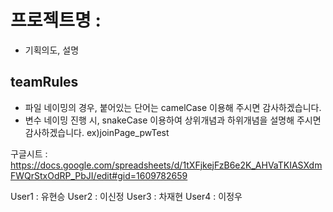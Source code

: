 # 프로젝트명 :
- 기획의도, 설명

## teamRules
- 파일 네이밍의 경우, 붙어있는 단어는 camelCase 이용해 주시면 감사하겠습니다.
- 변수 네이밍 진행 시, snakeCase 이용하여 상위개념과 하위개념을 설명해 주시면 감사하겠습니다.
  ex)joinPage_pwTest 

구글시트 : https://docs.google.com/spreadsheets/d/1tXFjkejFzB6e2K_AHVaTKIASXdmFWQrStxOdRP_PbJI/edit#gid=1609782659

User1 : 유현승
User2 : 이신정
User3 : 차재현
User4 : 이정우
